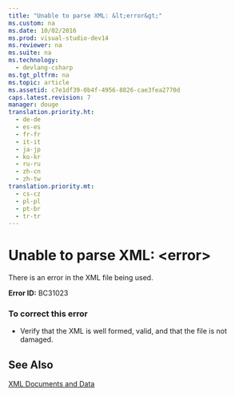 ```yaml
---
title: "Unable to parse XML: &lt;error&gt;"
ms.custom: na
ms.date: 10/02/2016
ms.prod: visual-studio-dev14
ms.reviewer: na
ms.suite: na
ms.technology: 
  - devlang-csharp
ms.tgt_pltfrm: na
ms.topic: article
ms.assetid: c7e1df39-0b4f-4956-8826-cae3fea2770d
caps.latest.revision: 7
manager: douge
translation.priority.ht: 
  - de-de
  - es-es
  - fr-fr
  - it-it
  - ja-jp
  - ko-kr
  - ru-ru
  - zh-cn
  - zh-tw
translation.priority.mt: 
  - cs-cz
  - pl-pl
  - pt-br
  - tr-tr
---
```

# Unable to parse XML: &lt;error&gt;
There is an error in the XML file being used.  
  
 **Error ID:** BC31023  
  
### To correct this error  
  
-   Verify that the XML is well formed, valid, and that the file is not damaged.  
  
## See Also  
 [XML Documents and Data](../Topic/XML%20Documents%20and%20Data.md)